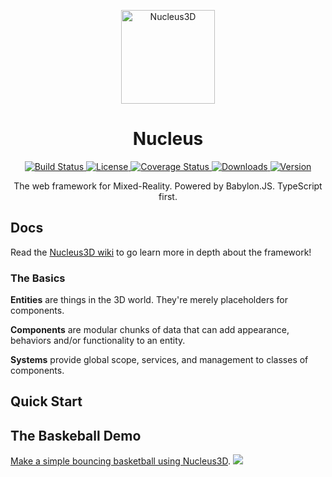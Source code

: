 <p align="center"><a href="#" target="_blank"><img width="150" alt="Nucleus3D" src="https://i.imgur.com/FFnsniP.png"></a></p>

<h1 align="center"> Nucleus</h1>

<p align="center">
  <a href="https://circleci.com/gh/haroldma/nucleus3d">
    <img src="https://circleci.com/gh/haroldma/nucleus3d.svg?style=shield&circle-token=a0f5a3b08d3417cc54003078d2f4c5b51c6c513c" alt="Build Status">
  </a>
  <a href="https://github.com/haroldma/nucleus3d/blob/master/LICENSE">
    <img src="https://img.shields.io/badge/license-MIT-blue.svg" alt="License">
  </a>
   <a href="https://coveralls.io/github/haroldma/nucleus3d?branch=master">
    <img src="https://img.shields.io/coveralls/haroldma/nucleus3d/master.svg?style=flat" alt="Coverage Status">
  </a>
  <a href="https://npmjs.org/package/nucleus3d">
    <img src="https://img.shields.io/npm/dt/nucleus3d.svg?style=flat-square" alt="Downloads">
  </a>
  <a href="https://npmjs.org/package/nucleus3d">
    <img src="https://img.shields.io/npm/v/nucleus3d.svg?style=flat-square" alt="Version">
  </a>
</p>

<p align="center">The web framework for Mixed-Reality. Powered by Babylon.JS. TypeScript first.</p>

## Docs

Read the [Nucleus3D wiki](https://github.com/haroldma/nucleus3d/wiki) to go learn more in depth about the framework!

### The Basics

**Entities** are things in the 3D world. They're merely placeholders for components.

**Components** are modular chunks of data that can add appearance, behaviors and/or functionality to an entity.

**Systems** provide global scope, services, and management to classes of components.

## Quick Start

## The Baskeball Demo

[Make a simple bouncing basketball using Nucleus3D](https://stackblitz.com/edit/nucleus-basketball?embed=1&file=app.ts).
![](https://i.imgur.com/KKR4B73.png)
